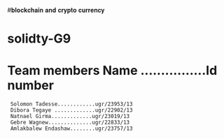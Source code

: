 #𝐛𝐥𝐨𝐜𝐤𝐜𝐡𝐚𝐢𝐧 𝐚𝐧𝐝 𝐜𝐫𝐲𝐩𝐭𝐨 𝐜𝐮𝐫𝐫𝐞𝐧𝐜𝐲
# solidty-G9
# Team members Name ................Id number
     Solomon Tadesse............ugr/23953/13
     Dibora Tegaye .............ugr/22902/13
     Natnael Girma.............ugr/23019/13
     Gebre Wagnew..............ugr/22833/13
     Amlakbalew Endashaw........ugr/23757/13
    
